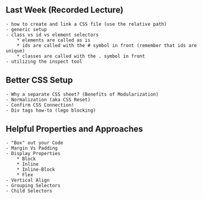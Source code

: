 ## Last Week (Recorded Lecture) ##
    - how to create and link a CSS file (use the relative path)
    - generic setup
    - class vs id vs element selectors
        * elements are called as is
        * ids are called with the # symbol in front (remember that ids are unique)
        * classes are called with the . symbol in front
    - utilizing the inspect tool

## Better CSS Setup ##
    - Why a separate CSS sheet? (Benefits of Modularization)
    - Normalization (aka CSS Reset)
    - Confirm CSS Connection!
    - Div tags how-to (lego blocking)

## Helpful Properties and Approaches ##
    - "Box" out your Code
    - Margin Vs Padding
    - Display Properties
        * Block
        * Inline
        * Inline-Block
        * Flex
    - Vertical Align
    - Grouping Selectors
    - Child Selectors